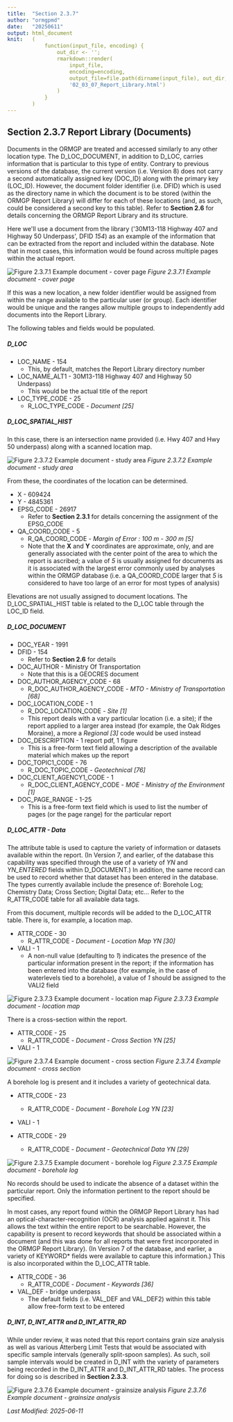 ```yaml
---
title:  "Section 2.3.7"
author: "ormgpmd"
date:   "20250611"
output: html_document
knit:   (
            function(input_file, encoding) {
                out_dir <- '';
                rmarkdown::render(
                    input_file,
                    encoding=encoding,
                    output_file=file.path(dirname(input_file), out_dir,
                    '02_03_07_Report_Library.html')
                )
            }
        )
---
```


## Section 2.3.7 Report Library (Documents) 

Documents in the ORMGP are treated and accessed similarly to any other
location type.  The D_LOC_DOCUMENT, in addition to D_LOC, carries information
that is particular to this type of entity.  Contrary to previous versions of
the database, the current version (i.e. Version 8) does not carry a second
automatically assigned key (DOC_ID) along with the primary key (LOC_ID).
However, the document folder identifier (i.e. DFID) which is used as
the directory name in which the document is to be stored (within the ORMGP
Report Library) will differ for each of these locations (and, as such, could
be considered a second key to this table).  Refer to **Section 2.6** for
details concerning the ORMGP Report Library and its structure.

Here we'll use a document from the library ('30M13-118 Highway 407
and Highway 50 Underpass', DFID *154*) as an example of the information that
can be extracted from the report and included within the database.  Note that
in most cases, this information would be found across multiple pages within
the actual report.

![Figure 2.3.7.1 Example document - cover page](f02_03_07_01_154_cover.jpg)
*Figure 2.3.7.1 Example document - cover page*

If this was a new location, a new folder identifier would be assigned from
within the range available to the particular user (or group).  Each identifier
would be unique and the ranges allow multiple groups to independently add
documents into the Report Library.

The following tables and fields would be populated.

##### D_LOC

* LOC_NAME - 154
    + This, by default, matches the Report Library directory number
* LOC_NAME_ALT1 - 30M13-118 Highway 407 and Highway 50 Underpass)
    + This would be the actual title of the report
* LOC_TYPE_CODE - 25
    + R_LOC_TYPE_CODE - *Document [25]*

##### D_LOC_SPATIAL_HIST

In this case, there is an intersection name provided (i.e. Hwy 407 and Hwy 50
underpass) along with a scanned location map.  

![Figure 2.3.7.2 Example document - study area](f02_03_07_02_154_sa.jpg)
*Figure 2.3.7.2 Example document - study area*

From these, the coordinates of the location can be determined.

* X - 609424
* Y - 4845361
* EPSG_CODE - 26917
    + Refer to **Section 2.3.1** for details concerning the assignment of the
    EPSG_CODE
* QA_COORD_CODE - 5
    + R_QA_COORD_CODE - *Margin of Error : 100 m - 300 m [5]*
    + Note that the **X** and **Y** coordinates are approximate, only, and are
    generally associated with the center point of the area to which the report
    is ascribed; a value of *5* is usually assigned for documents as it is
    associated with the largest error commonly used by analyses within the
    ORMGP database (i.e. a QA_COORD_CODE larger that *5* is considered to have
    too large of an error for most types of analysis)

Elevations are not usually assigned to document locations.  The
D_LOC_SPATIAL_HIST table is related to the D_LOC table through the LOC_ID
field.

##### D_LOC_DOCUMENT

* DOC_YEAR - 1991
* DFID - 154
    + Refer to **Section 2.6** for details
* DOC_AUTHOR - Ministry Of Transportation
    + Note that this is a GEOCRES document
* DOC_AUTHOR_AGENCY_CODE - 68
    + R_DOC_AUTHOR_AGENCY_CODE - *MTO - Ministry of Transportation [68]*
* DOC_LOCATION_CODE - 1
    + R_DOC_LOCATION_CODE - *Site [1]*
    + This report deals with a vary particular location (i.e. a site); if the
    report applied to a larger area instead (for example, the Oak Ridges
    Moraine), a more a *Regional [3]* code would be used instead
* DOC_DESCRIPTION - 1 report pdf, 1 figure
    + This is a free-form text field allowing a description of the available
    material which makes up the report
* DOC_TOPIC1_CODE - 76
    + R_DOC_TOPIC_CODE - *Geotechnical [76]*
* DOC_CLIENT_AGENCY1_CODE - 1
    + R_DOC_CLIENT_AGENCY_CODE - *MOE - Ministry of the Environment [1]*
* DOC_PAGE_RANGE - 1-25
    + This is a free-form text field which is used to list the number of pages
    (or the page range) for the particular report

##### D_LOC_ATTR - Data

The attribute table is used to capture the variety of information or datasets
available within the report.  (In Version 7, and earlier, of the database this
capability was specified through the use of a variety of *YN* and *YN_ENTERED*
fields within D_DOCUMENT.)  In addition, the same record can be used to record
whether that dataset has been entered in the database.  The types currently
available include the presence of: Borehole Log; Chemistry Data; Cross
Section; Digital Data; etc... Refer to the R_ATTR_CODE table for all available
data tags.  

From this document, multiple records will be added to the D_LOC_ATTR table.
There is, for example, a location map.

* ATTR_CODE - 30
    + R_ATTR_CODE - *Document - Location Map YN [30]*
* VALI - 1
    + A non-null value (defaulting to *1*) indicates the presence of the
    particular information present in the report; if the information has been
    entered into the database (for example, in the case of waterlevels tied to
    a borehole), a value of *1* should be assigned to the VALI2 field

![Figure 2.3.7.3 Example document - location map](f02_03_07_03_154_location.jpg)
*Figure 2.3.7.3 Example document - location map*

There is a cross-section within the report.

* ATTR_CODE - 25
    + R_ATTR_CODE - *Document - Cross Section YN [25]*
* VALI - 1

![Figure 2.3.7.4 Example document - cross section](f02_03_07_04_154_xsect.jpg)
*Figure 2.3.7.4 Example document - cross section*

A borehole log is present and it includes a variety of geotechnical data.

* ATTR_CODE - 23
    + R_ATTR_CODE - *Document - Borehole Log YN [23]*
* VALI - 1

* ATTR_CODE - 29
    + R_ATTR_CODE - *Document - Geotechnical Data YN [29]*

![Figure 2.3.7.5 Example document - borehole log](f02_03_07_05_154_borehole.jpg)
*Figure 2.3.7.5 Example document - borehole log*

No records should be used to indicate the absence of a dataset within the
particular report.  Only the information pertinent to the report should be
specified.

In most cases, any report found within the ORMGP Report Library has had an
optical-character-recognition (OCR) analysis applied against it.  This allows
the text within the entire report to be searchable.  However, the capability
is present to record keywords that should be associated within a document (and
this was done for all reports that were first incorporated in the ORMGP Report
Library).  (In Version 7 of the database, and earlier, a variety of KEYWORD\*
fields were available to capture this information.)  This is also incorporated
within the D_LOC_ATTR table.

* ATTR_CODE - 36
    + R_ATTR_CODE - *Document - Keywords [36]*
* VAL_DEF - bridge underpass
    + The default fields (i.e. VAL_DEF and VAL_DEF2) within this table allow
    free-form text to be entered

##### D_INT, D_INT_ATTR and D_INT_ATTR_RD

While under review, it was noted that this report contains grain size analysis
as well as various Atterberg Limit Tests that would be associated with
specific sample intervals (generally split-spoon samples).  As such, soil
sample intervals would be created in D_INT with the variety of parameters
being recorded in the D_INT_ATTR and D_INT_ATTR_RD tables.  The process for
doing so is described in **Section 2.3.3**.

![Figure 2.3.7.6 Example document - grainsize analysis](f02_03_07_06_154_grainsize.jpg)
*Figure 2.3.7.6 Example document - grainsize analysis*

*Last Modified: 2025-06-11*
